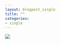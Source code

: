 ```yaml
---
layout: blogpost_single
title: ""
categories:
- single
---
```



<img src="https://internet2016.net/assets/img/internet-2016-campaign-intern.pdf">